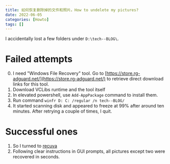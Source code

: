 ```yaml
---
title: 如何恢复删除掉的文件和照片。How to undelete my pictures?
date: 2022-06-05
categories: [Howto]
tags: []
---
```


I accidentally lost a few folders under `D:\tech--BLOG\`.

# Failed attempts

0. I need "Windows File Recovery" tool. Go to [https://store.rg-adguard.net/](https://store.rg-adguard.net/) to retrieve direct download links for this tool.
1. Download VCLibs runtime and the tool itself
2. In elevated powershell, use `Add-AppPackage` command to install them.
3. Run command `winfr D: C: /regular /n tech--BLOG/`
4. It started scanning disk and appeared to freeze at 99% after around ten minutes. After retrying a couple of times, I quit.

# Successful ones

1. So I turned to [recuva](https://www.ccleaner.com/recuva)
2. Following clear instructions in GUI prompts, all pictures except two were recovered in seconds.
